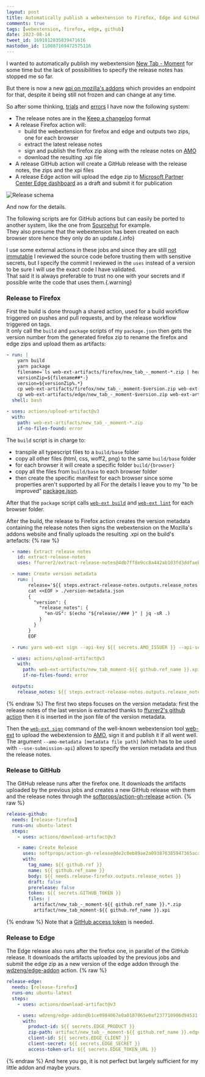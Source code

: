 ```yaml
---
layout: post
title: Automatically publish a webextension to Firefox, Edge and GitHub
comments: true
tags: [webextension, firefox, edge, github]
date: 2023-08-14
tweet_id: 1691012835839471616
mastodon_id: 110887169472575116
---
```


I wanted to automatically publish my webextension [New Tab - Moment](https://github.com/laedit/new-tab-moment) for some time but the lack of possibilities to specify the release notes has stopped me so far.

But there is now a new [api on mozilla's addons](https://addons-server.readthedocs.io/en/latest/topics/api/addons.html) which provides an endpoint for that, despite it being still not frozen and can change at any time.  

So after some thinking, [trials](https://github.com/mozilla/web-ext/issues/2686) and [errors](https://github.com/mozilla/web-ext/issues/2691) I have now the following system:

- The release notes are in the [Keep a changelog](https://keepachangelog.com) format
- A release Firefox action will:
  - build the webextension for firefox and edge and outputs two zips, one for each browser
  - extract the latest release notes
  - sign and publish the firefox zip along with the release notes on [AMO](https://addons.mozilla.org/)
  - download the resulting .xpi file
- A release GitHub action will create a GitHub release with the release notes, the zips and the xpi files
- A release Edge action will upload the edge zip to [Microsoft Partner Center Edge dashboard](https://partner.microsoft.com/en-us/dashboard/microsoftedge/overview) as a draft and submit it for publication

![Release schema](/resources/automatically-publish-webextension-to-firefox-edge-and-github/Release-schema.png)

And now for the details.

The following scripts are for GitHub actions but can easily be ported to another system, like the one from [Sourcehut](https://sourcehut.org/) for example.  
They also presume that the webextension has been created on each browser store hence they only do an update.{.info}

I use some external actions in these jobs and since they are still [not immutable](https://github.com/github/roadmap/issues/592) I reviewed the source code before trusting them with sensitive secrets, but I specify the commit I reviewed in the `uses` instead of a version to be sure I will use the exact code I have validated.  
That said it is always preferable to trust no one with your secrets and if possible write the code that uses them.{.warning}

### Release to Firefox
First the build is done through a shared action, used for a build workflow triggered on pushes and pull requests, and by the release workflow triggered on tags.  
It only call the `build` and `package` scripts of my `package.json` then gets the version number from the generated firefox zip to rename the firefox and edge zips and upload them as artifacts:

```yml
- run: |
    yarn build
    yarn package
    filename=`ls web-ext-artifacts/firefox/new_tab_-_moment-*.zip | head`
    versionZip=${filename##*-}
    version=${versionZip%.*}
    cp web-ext-artifacts/firefox/new_tab_-_moment-$version.zip web-ext-artifacts/new_tab_-_moment-$version.firefox.zip
    cp web-ext-artifacts/edge/new_tab_-_moment-$version.zip web-ext-artifacts/new_tab_-_moment-$version.edge.zip
  shell: bash

- uses: actions/upload-artifact@v3
  with:
    path: web-ext-artifacts/new_tab_-_moment-*.zip
    if-no-files-found: error
```

The `build` script is in charge to:
- transpile all typescript files to a `build/base` folder
- copy all other files (html, css, woff2, png) to the same `build/base` folder
- for each browser it will create a specific folder `build/{browser}`
- copy all the files from `build/base` to each browser folder
- then create the specific manifest for each browser since some properties aren't supported by all
For the details I leave you to my "to be improved" [package.json](https://github.com/laedit/new-tab-moment/blob/master/package.json).

After that the `package` script calls [`web-ext build`](https://extensionworkshop.com/documentation/develop/web-ext-command-reference/#web-ext-build) and [`web-ext lint`](https://extensionworkshop.com/documentation/develop/web-ext-command-reference/#web-ext-lint) for each browser folder.

After the build, the release to Firefox action creates the version metadata containing the release notes then signs the webextension on the Mozilla's addons website and finally uploads the resulting .xpi on the build's artefacts:
{% raw %}
```yml
  - name: Extract release notes
    id: extract-release-notes
    uses: ffurrer2/extract-release-notes@4db7ff8e9cc8a442ab103fd3ddfaebd0f8f36e4c

  - name: Create version metadata
    run: |
        release='${{ steps.extract-release-notes.outputs.release_notes }}'
        cat <<EOF > ./version-metadata.json
        {
          "version": {
            "release_notes": {
              "en-US": $(echo "${release//### }" | jq -sR .)
            }
          }
        }
        EOF

  - run: yarn web-ext sign --api-key ${{ secrets.AMO_ISSUER }} --api-secret ${{ secrets.AMO_SECRET }} --use-submission-api --channel=listed --source-dir build/firefox --amo-metadata ./version-metadata.json

  - uses: actions/upload-artifact@v3
    with:
      path: web-ext-artifacts/new_tab_moment-${{ github.ref_name }}.xpi
      if-no-files-found: error

  outputs:
    release_notes: ${{ steps.extract-release-notes.outputs.release_notes }}
```
{% endraw %}
The first two steps focuses on the version metadata: first the release notes of the last version is extracted thanks to [ffurrer2's github action](https://github.com/ffurrer2/extract-release-notes/) then it is inserted in the json file of the version metadata.

Then the [`web-ext sign`](https://extensionworkshop.com/documentation/develop/web-ext-command-reference/#web-ext-sign) command of the well-known webextension tool [web-ext](https://extensionworkshop.com/documentation/develop/getting-started-with-web-ext/) to upload the webextension to [AMO](https://addons.mozilla.org/), sign it and publish it if all went well.  
The argument `--amo-metadata [metadata file path]` (which has to be used with `--use-submission-api`) allows to specify the version metadata and thus the release notes.

### Release to GitHub
The GitHub release runs after the firefox one. It downloads the artifacts uploaded by the previous jobs and creates a new GitHub release with them and the release notes through the [softprops/action-gh-release](https://github.com/softprops/action-gh-release) action.
{% raw %}
```yml
release-github:
  needs: [release-firefox]
  runs-on: ubuntu-latest
  steps:
    - uses: actions/download-artifact@v3

    - name: Create Release
      uses: softprops/action-gh-release@de2c0eb89ae2a093876385947365aca7b0e5f844
      with:
        tag_name: ${{ github.ref }}
        name: ${{ github.ref_name }}
        body: ${{ needs.release-firefox.outputs.release_notes }}
        draft: false
        prerelease: false
        token: ${{ secrets.GITHUB_TOKEN }}
        files: |
          artifact/new_tab_-_moment-${{ github.ref_name }}.*.zip
          artifact/new_tab_moment-${{ github.ref_name }}.xpi
```
{% endraw %}
Note that a [GitHub access token](https://docs.github.com/en/authentication/keeping-your-account-and-data-secure/managing-your-personal-access-tokens) is needed.

### Release to Edge
The Edge release also runs after the firefox one, in parallel of the GitHub release. It downloads the artifacts uploaded by the previous jobs and submit the edge zip as a new version of the edge addon through the [wdzeng/edge-addon](https://github.com/wdzeng/edge-addon) action.
{% raw %}
```yml
release-edge:
  needs: [release-firefox]
  runs-on: ubuntu-latest
  steps:
    - uses: actions/download-artifact@v3

    - uses: wdzeng/edge-addon@b1ce0984067e0a0107065e0af237710906d94531
      with:
        product-id: ${{ secrets.EDGE_PRODUCT }}
        zip-path: artifact/new_tab_-_moment-${{ github.ref_name }}.edge.zip
        client-id: ${{ secrets.EDGE_CLIENT }}
        client-secret: ${{ secrets.EDGE_SECRET }}
        access-token-url: ${{ secrets.EDGE_TOKEN_URL }}
```
{% endraw %}
And here you go, it is not perfect but largely sufficient for my little addon and maybe yours.